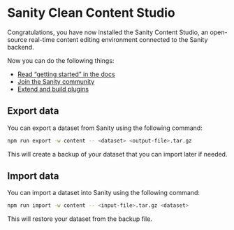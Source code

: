 # Sanity Clean Content Studio

Congratulations, you have now installed the Sanity Content Studio, an open-source real-time content editing environment connected to the Sanity backend.

Now you can do the following things:

- [Read “getting started” in the docs](https://www.sanity.io/docs/introduction/getting-started?utm_source=readme)
- [Join the Sanity community](https://www.sanity.io/community/join?utm_source=readme)
- [Extend and build plugins](https://www.sanity.io/docs/content-studio/extending?utm_source=readme)

## Export data

You can export a dataset from Sanity using the following command:

```bash
npm run export -w content -- <dataset> <output-file>.tar.gz
```

This will create a backup of your dataset that you can import later if needed.

## Import data

You can import a dataset into Sanity using the following command:

```bash
npm run import -w content -- <input-file>.tar.gz <dataset>
```

This will restore your dataset from the backup file.
